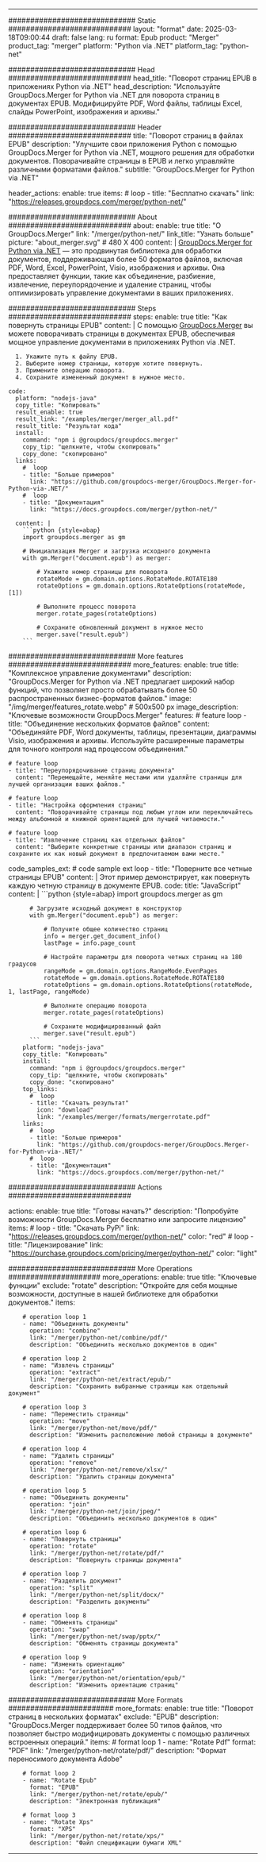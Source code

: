 
---
############################# Static ############################
layout: "format"
date:  2025-03-18T09:00:44
draft: false
lang: ru
format: Epub
product: "Merger"
product_tag: "merger"
platform: "Python via .NET"
platform_tag: "python-net"

############################# Head ############################
head_title: "Поворот страниц EPUB в приложениях Python via .NET"
head_description: "Используйте GroupDocs.Merger for Python via .NET для поворота страниц в документах EPUB. Модифицируйте PDF, Word файлы, таблицы Excel, слайды PowerPoint, изображения и архивы."

############################# Header ############################
title: "Поворот страниц в файлах EPUB" 
description: "Улучшите свои приложения Python с помощью GroupDocs.Merger for Python via .NET, мощного решения для обработки документов. Поворачивайте страницы в EPUB и легко управляйте различными форматами файлов."
subtitle: "GroupDocs.Merger for Python via .NET" 

header_actions:
  enable: true
  items:
    #  loop
    - title: "Бесплатно скачать"
      link: "https://releases.groupdocs.com/merger/python-net/"
      
############################# About ############################
about:
    enable: true
    title: "О GroupDocs.Merger"
    link: "/merger/python-net/"
    link_title: "Узнать больше"
    picture: "about_merger.svg" # 480 X 400
    content: |
       [GroupDocs.Merger for Python via .NET](/merger/python-net/) — это продвинутая библиотека для обработки документов, поддерживающая более 50 форматов файлов, включая PDF, Word, Excel, PowerPoint, Visio, изображения и архивы. Она предоставляет функции, такие как объединение, разбиение, извлечение, переупорядочение и удаление страниц, чтобы оптимизировать управление документами в ваших приложениях.

############################# Steps ############################
steps:
    enable: true
    title: "Как повернуть страницы EPUB"
    content: |
      С помощью [GroupDocs.Merger](/merger/python-net/) вы можете поворачивать страницы в документах EPUB, обеспечивая мощное управление документами в приложениях Python via .NET.
      
      1. Укажите путь к файлу EPUB.
      2. Выберите номер страницы, которую хотите повернуть.
      3. Примените операцию поворота.
      4. Сохраните измененный документ в нужное место.
   
    code:
      platform: "nodejs-java"
      copy_title: "Копировать"
      result_enable: true
      result_link: "/examples/merger/merger_all.pdf"
      result_title: "Результат кода"
      install:
        command: "npm i @groupdocs/groupdocs.merger"
        copy_tip: "щелкните, чтобы скопировать"
        copy_done: "скопировано"
      links:
        #  loop
        - title: "Больше примеров"
          link: "https://github.com/groupdocs-merger/GroupDocs.Merger-for-Python-via-.NET/"
        #  loop
        - title: "Документация"
          link: "https://docs.groupdocs.com/merger/python-net/"
          
      content: |
        ```python {style=abap}
        import groupdocs.merger as gm

        # Инициализация Merger и загрузка исходного документа
        with gm.Merger("document.epub") as merger:
            
            # Укажите номер страницы для поворота
            rotateMode = gm.domain.options.RotateMode.ROTATE180
            rotateOptions = gm.domain.options.RotateOptions(rotateMode, [1])

            # Выполните процесс поворота
            merger.rotate_pages(rotateOptions)

            # Сохраните обновленный документ в нужное место
            merger.save("result.epub")
        ```            

############################# More features ############################
more_features:
  enable: true
  title: "Комплексное управление документами"
  description: "GroupDocs.Merger for Python via .NET предлагает широкий набор функций, что позволяет просто обрабатывать более 50 распространенных бизнес-форматов файлов."
  image: "/img/merger/features_rotate.webp" # 500x500 px
  image_description: "Ключевые возможности GroupDocs.Merger"
  features:
    # feature loop
    - title: "Объединение нескольких форматов файлов"
      content: "Объединяйте PDF, Word документы, таблицы, презентации, диаграммы Visio, изображения и архивы. Используйте расширенные параметры для точного контроля над процессом объединения."

    # feature loop
    - title: "Переупорядочивание страниц документа"
      content: "Перемещайте, меняйте местами или удаляйте страницы для лучшей организации ваших файлов."

    # feature loop
    - title: "Настройка оформления страниц"
      content: "Поворачивайте страницы под любым углом или переключайтесь между альбомной и книжной ориентацией для лучшей читаемости."

    # feature loop
    - title: "Извлечение страниц как отдельных файлов"
      content: "Выберите конкретные страницы или диапазон страниц и сохраните их как новый документ в предпочитаемом вами месте."
      
  code_samples_ext:
    # code sample ext loop
    - title: "Поверните все четные страницы EPUB"
      content: |
        Этот пример демонстрирует, как повернуть каждую четную страницу в документе EPUB.
      code:
        title: "JavaScript"
        content: |
          ```python {style=abap}
          import groupdocs.merger as gm
          
          # Загрузите исходный документ в конструктор
          with gm.Merger("document.epub") as merger:
            
              # Получите общее количество страниц
              info = merger.get_document_info()
              lastPage = info.page_count

              # Настройте параметры для поворота четных страниц на 180 градусов
              rangeMode = gm.domain.options.RangeMode.EvenPages
              rotateMode = gm.domain.options.RotateMode.ROTATE180
              rotateOptions = gm.domain.options.RotateOptions(rotateMode, 1, lastPage, rangeMode)
          
              # Выполните операцию поворота
              merger.rotate_pages(rotateOptions)

              # Сохраните модифицированный файл
              merger.save("result.epub")
          ```
        platform: "nodejs-java"
        copy_title: "Копировать"
        install:
          command: "npm i @groupdocs/groupdocs.merger"
          copy_tip: "щелкните, чтобы скопировать"
          copy_done: "скопировано"
        top_links:
          #  loop
          - title: "Скачать результат"
            icon: "download"
            link: "/examples/merger/formats/mergerrotate.pdf"
        links:
          #  loop
          - title: "Больше примеров"
            link: "https://github.com/groupdocs-merger/GroupDocs.Merger-for-Python-via-.NET/"
          #  loop
          - title: "Документация"
            link: "https://docs.groupdocs.com/merger/python-net/"
            

            


############################# Actions ############################

actions:
  enable: true
  title: "Готовы начать?"
  description: "Попробуйте возможности GroupDocs.Merger бесплатно или запросите лицензию"
  items:
    #  loop
    - title: "Скачать PyPi"
      link: "https://releases.groupdocs.com/merger/python-net/"
      color: "red"
        #  loop
    - title: "Лицензирование"
      link: "https://purchase.groupdocs.com/pricing/merger/python-net/"
      color: "light"


############################# More Operations #####################
more_operations:
    enable: true
    title: "Ключевые функции"
    exclude: "rotate"
    description: "Откройте для себя мощные возможности, доступные в нашей библиотеке для обработки документов."
    items: 
          
        # operation loop 1
        - name: "Объединить документы"
          operation: "combine"
          link: "/merger/python-net/combine/pdf/"
          description: "Объединить несколько документов в один"

        # operation loop 2
        - name: "Извлечь страницы"
          operation: "extract"
          link: "/merger/python-net/extract/epub/"
          description: "Сохранить выбранные страницы как отдельный документ"

        # operation loop 3
        - name: "Переместить страницы"
          operation: "move"
          link: "/merger/python-net/move/pdf/"
          description: "Изменить расположение любой страницы в документе"

        # operation loop 4
        - name: "Удалить страницы"
          operation: "remove"
          link: "/merger/python-net/remove/xlsx/"
          description: "Удалить страницы документа"

        # operation loop 5
        - name: "Объединить документы"
          operation: "join"
          link: "/merger/python-net/join/jpeg/"
          description: "Объединить несколько документов в один"

        # operation loop 6
        - name: "Повернуть страницы"
          operation: "rotate"
          link: "/merger/python-net/rotate/pdf/"
          description: "Повернуть страницы документа"

        # operation loop 7
        - name: "Разделить документ"
          operation: "split"
          link: "/merger/python-net/split/docx/"
          description: "Разделить документы"

        # operation loop 8
        - name: "Обменять страницы"
          operation: "swap"
          link: "/merger/python-net/swap/pptx/"
          description: "Обменять страницы документа"

        # operation loop 9
        - name: "Изменить ориентацию"
          operation: "orientation"
          link: "/merger/python-net/orientation/epub/"
          description: "Изменить ориентацию страниц"
          
        
          
############################# More Formats ########################
more_formats:
    enable: true
    title: "Поворот страниц в нескольких форматах"
    exclude: "EPUB"
    description: "GroupDocs.Merger поддерживает более 50 типов файлов, что позволяет быстро модифицировать документы с помощью различных встроенных операций."
    items: 
        # format loop 1
        - name: "Rotate Pdf"
          format: "PDF"
          link: "/merger/python-net/rotate/pdf/"
          description: "Формат переносимого документа Adobe"

        # format loop 2
        - name: "Rotate Epub"
          format: "EPUB"
          link: "/merger/python-net/rotate/epub/"
          description: "Электронная публикация"

        # format loop 3
        - name: "Rotate Xps"
          format: "XPS"
          link: "/merger/python-net/rotate/xps/"
          description: "Файл спецификации бумаги XML"


---